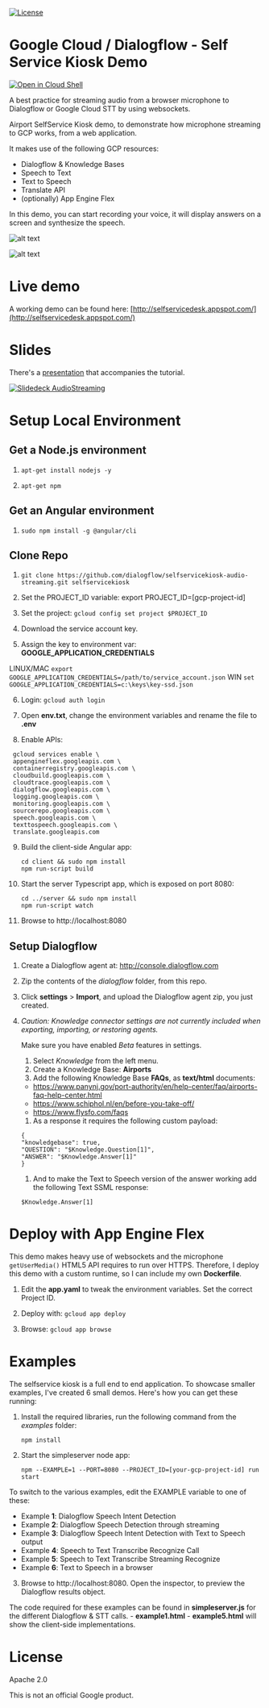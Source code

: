 [![License](https://img.shields.io/badge/License-Apache%202.0-blue.svg)](https://opensource.org/licenses/Apache-2.0)

# Google Cloud / Dialogflow - Self Service Kiosk Demo

[![Open in Cloud Shell](http://gstatic.com/cloudssh/images/open-btn.svg)](https://console.cloud.google.com/cloudshell/editor?cloudshell_git_repo=https%3A%2F%2Fgithub.com%2Fdialogflow%2Fselfservicekiosk-audio-streaming&cloudshell_tutorial=TUTORIAL.md)

A best practice for streaming audio from a browser microphone to Dialogflow or Google Cloud STT by using websockets.

Airport SelfService Kiosk demo, to demonstrate how microphone streaming to GCP works, from a web application.

It makes use of the following GCP resources:

* Dialogflow & Knowledge Bases
* Speech to Text
* Text to Speech
* Translate API
* (optionally) App Engine Flex

In this demo, you can start recording your voice, it will display answers on a screen and synthesize the speech.

![alt text](https://github.com/dialogflow/selfservicekiosk-audio-streaming/blob/master/docs/architecture.png "Architecture")

![alt text](https://github.com/dialogflow/selfservicekiosk-audio-streaming/blob/master/docs/screen.png "Screenshot")


# Live demo

A working demo can be found here: [http://selfservicedesk.appspot.com/](http://selfservicedesk.appspot.com/)


# Slides

There's a [presentation](https://speakerdeck.com/savelee/implementing-a-custom-ai-voice-assistant-by-streaming-webrtc-to-dialogflow-and-cloud-speech) that accompanies the tutorial.

[![Slidedeck AudioStreaming](https://github.com/dialogflow/selfservicekiosk-audio-streaming/blob/master/docs/slidedeck.png)](https://speakerdeck.com/savelee/implementing-a-custom-ai-voice-assistant-by-streaming-webrtc-to-dialogflow-and-cloud-speech)

# Setup Local Environment

## Get a Node.js environment

1. `apt-get install nodejs -y`

1. `apt-get npm`

## Get an Angular environment

1. `sudo npm install -g @angular/cli`

## Clone Repo

1. `git clone https://github.com/dialogflow/selfservicekiosk-audio-streaming.git selfservicekiosk`

2. Set the PROJECT_ID variable: export PROJECT_ID=[gcp-project-id]

3. Set the project: `gcloud config set project $PROJECT_ID`

4. Download the service account key.

5. Assign the key to environment var: **GOOGLE_APPLICATION_CREDENTIALS**

 LINUX/MAC
 `export GOOGLE_APPLICATION_CREDENTIALS=/path/to/service_account.json`
 WIN
 `set GOOGLE_APPLICATION_CREDENTIALS=c:\keys\key-ssd.json`

6. Login: `gcloud auth login`

7. Open **env.txt**, change the environment variables and rename the file to **.env**

8. Enable APIs:

 ```
  gcloud services enable \
  appengineflex.googleapis.com \
  containerregistry.googleapis.com \
  cloudbuild.googleapis.com \
  cloudtrace.googleapis.com \
  dialogflow.googleapis.com \
  logging.googleapis.com \
  monitoring.googleapis.com \
  sourcerepo.googleapis.com \
  speech.googleapis.com \
  texttospeech.googleapis.com \
  translate.googleapis.com
```

9. Build the client-side Angular app:
    
    ```
    cd client && sudo npm install
    npm run-script build
    ```

10. Start the server Typescript app, which is exposed on port 8080:

    ```
    cd ../server && sudo npm install
    npm run-script watch
    ```

3. Browse to http://localhost:8080

## Setup Dialogflow

1. Create a Dialogflow agent at: http://console.dialogflow.com

1. Zip the contents of the *dialogflow* folder, from this repo.

1. Click **settings** > **Import**, and upload the Dialogflow agent zip, you just created.

1. *Caution: Knowledge connector settings are not currently included when exporting, importing, or restoring agents.*

    Make sure you have enabled *Beta* features in settings.

    1. Select *Knowledge* from the left menu.
    1. Create a Knowledge Base: **Airports**
    1. Add the following Knowledge Base **FAQs**, as **text/html** documents:

    * https://www.panynj.gov/port-authority/en/help-center/faq/airports-faq-help-center.html
    * https://www.schiphol.nl/en/before-you-take-off/
    * https://www.flysfo.com/faqs

    1. As a response it requires the following custom payload:

    ```
    {
    "knowledgebase": true,
    "QUESTION": "$Knowledge.Question[1]",
    "ANSWER": "$Knowledge.Answer[1]"
    }
    ```

    1. And to make the Text to Speech version of the answer working add the following Text SSML response:

    ```
    $Knowledge.Answer[1]
    ```

# Deploy with App Engine Flex

This demo makes heavy use of websockets and
the microphone `getUserMedia()` HTML5 API requires
to run over HTTPS. Therefore, I deploy this demo
with a custom runtime, so I can include my own **Dockerfile**.

1. Edit the **app.yaml** to tweak the environment variables.
Set the correct Project ID.

1. Deploy with: `gcloud app deploy`

1. Browse: `gcloud app browse`


# Examples

The selfservice kiosk is a full end to end application.
To showcase smaller examples, I've created 6 small demos. Here's how you can get these running:

1. Install the required libraries, run the following command from the *examples* folder:

    `npm install`

2. Start the simpleserver node app:

   `npm --EXAMPLE=1 --PORT=8080 --PROJECT_ID=[your-gcp-project-id] run start`

To switch to the various examples, edit the EXAMPLE variable to one of these:

* Example **1**: Dialogflow Speech Intent Detection
* Example **2**: Dialogflow Speech Detection through streaming
* Example **3**: Dialogflow Speech Intent Detection with Text to Speech output
* Example **4**: Speech to Text Transcribe Recognize Call
* Example **5**: Speech to Text Transcribe Streaming Recognize
* Example **6**: Text to Speech in a browser

3. Browse to http://localhost:8080. Open the inspector, to preview the
Dialogflow results object.

The code required for these examples can be found in **simpleserver.js** for the different Dialogflow & STT calls. - **example1.html** - **example5.html** will show the client-side implementations.

# License

Apache 2.0

This is not an official Google product.